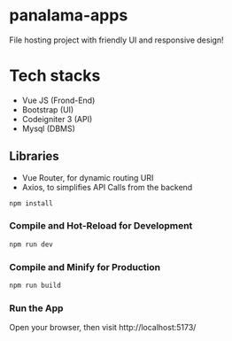 # panalama-apps

File hosting project with friendly UI and responsive design! 

# Tech stacks
- Vue JS (Frond-End)
- Bootstrap (UI)
- Codeigniter 3 (API)
- Mysql (DBMS)

## Libraries

- Vue Router, for dynamic routing URI
- Axios, to simplifies API Calls from the backend



```sh
npm install
```

### Compile and Hot-Reload for Development

```sh
npm run dev
```

### Compile and Minify for Production

```sh
npm run build
```

### Run the App
Open your browser, then visit http://localhost:5173/
